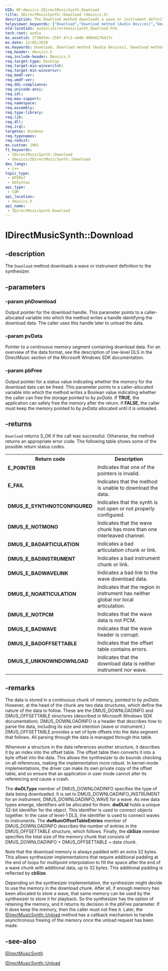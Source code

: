 ```yaml
---
UID: NF:dmusics.IDirectMusicSynth.Download
title: IDirectMusicSynth::Download (dmusics.h)
description: The Download method downloads a wave or instrument definition to the synthesizer.
helpviewer_keywords: ["Download","Download method [Audio Devices]","Download method [Audio Devices]","IDirectMusicSynth interface","IDirectMusicSynth interface [Audio Devices]","Download method","IDirectMusicSynth.Download","IDirectMusicSynth::Download","audio.idirectmusicsynth_download","audmp-routines_5b59a66c-53b7-429c-81d1-8924f712b884.xml","dmusics/IDirectMusicSynth::Download"]
old-location: audio\idirectmusicsynth_download.htm
tech.root: audio
ms.assetid: 2f36654c-25bf-47c3-a4d6-990d427bd1fc
ms.date: 12/05/2018
ms.keywords: Download, Download method [Audio Devices], Download method [Audio Devices],IDirectMusicSynth interface, IDirectMusicSynth interface [Audio Devices],Download method, IDirectMusicSynth.Download, IDirectMusicSynth::Download, audio.idirectmusicsynth_download, audmp-routines_5b59a66c-53b7-429c-81d1-8924f712b884.xml, dmusics/IDirectMusicSynth::Download
req.header: dmusics.h
req.include-header: Dmusics.h
req.target-type: Desktop
req.target-min-winverclnt: 
req.target-min-winversvr: 
req.kmdf-ver: 
req.umdf-ver: 
req.ddi-compliance: 
req.unicode-ansi: 
req.idl: 
req.max-support: 
req.namespace: 
req.assembly: 
req.type-library: 
req.lib: 
req.dll: 
req.irql: 
targetos: Windows
req.typenames: 
req.redist: 
ms.custom: 19H1
f1_keywords:
 - IDirectMusicSynth::Download
 - dmusics/IDirectMusicSynth::Download
dev_langs:
 - c++
topic_type:
 - APIRef
 - kbSyntax
api_type:
 - COM
api_location:
 - dmusics.h
api_name:
 - IDirectMusicSynth.Download
---
```


# IDirectMusicSynth::Download


## -description

The <code>Download</code> method downloads a wave or instrument definition to the synthesizer.

## -parameters

### -param phDownload

Output pointer for the download handle. This parameter points to a caller-allocated variable into which the method writes a handle identifying the download data. The caller uses this handle later to unload the data.

### -param pvData

Pointer to a continuous memory segment containing download data. For an overview of the data format, see the description of low-level DLS in the DirectMusic section of the Microsoft Windows SDK documentation.

### -param pbFree

Output pointer for a status value indicating whether the memory for the download data can be freed. This parameter points to a caller-allocated variable into which the method writes a Boolean value indicating whether the caller can free the storage pointed to by <i>pvData</i>. If <b>TRUE</b>, the application can safely free the memory after the return. If <b>FALSE</b>, the caller must keep the memory pointed to by <i>pvData</i> allocated until it is unloaded.

## -returns

<code>Download</code> returns S_OK if the call was successful. Otherwise, the method returns an appropriate error code. The following table shows some of the possible return status codes.

<table>
<tr>
<th>Return code</th>
<th>Description</th>
</tr>
<tr>
<td width="40%">
<dl>
<dt><b>E_POINTER</b></dt>
</dl>
</td>
<td width="60%">
Indicates that one of the pointers is invalid.

</td>
</tr>
<tr>
<td width="40%">
<dl>
<dt><b>E_FAIL</b></dt>
</dl>
</td>
<td width="60%">
Indicates that the method is unable to download the data.

</td>
</tr>
<tr>
<td width="40%">
<dl>
<dt><b>DMUS_E_SYNTHNOTCONFIGURED</b></dt>
</dl>
</td>
<td width="60%">
Indicates that the synth is not open or not properly configured.

</td>
</tr>
<tr>
<td width="40%">
<dl>
<dt><b>DMUS_E_NOTMONO</b></dt>
</dl>
</td>
<td width="60%">
Indicates that the wave chunk has more than one interleaved channel.

</td>
</tr>
<tr>
<td width="40%">
<dl>
<dt><b>DMUS_E_BADARTICULATION</b></dt>
</dl>
</td>
<td width="60%">
Indicates a bad articulation chunk or link.

</td>
</tr>
<tr>
<td width="40%">
<dl>
<dt><b>DMUS_E_BADINSTRUMENT</b></dt>
</dl>
</td>
<td width="60%">
Indicates a bad instrument chunk or link.

</td>
</tr>
<tr>
<td width="40%">
<dl>
<dt><b>DMUS_E_BADWAVELINK</b></dt>
</dl>
</td>
<td width="60%">
Indicates a bad link to the wave download data.

</td>
</tr>
<tr>
<td width="40%">
<dl>
<dt><b>DMUS_E_NOARTICULATION</b></dt>
</dl>
</td>
<td width="60%">
Indicates that the region in instrument has neither global nor local articulation.

</td>
</tr>
<tr>
<td width="40%">
<dl>
<dt><b>DMUS_E_NOTPCM</b></dt>
</dl>
</td>
<td width="60%">
Indicates that the wave data is not PCM.

</td>
</tr>
<tr>
<td width="40%">
<dl>
<dt><b>DMUS_E_BADWAVE</b></dt>
</dl>
</td>
<td width="60%">
Indicates that the wave header is corrupt.

</td>
</tr>
<tr>
<td width="40%">
<dl>
<dt><b>DMUS_E_BADOFFSETTABLE</b></dt>
</dl>
</td>
<td width="60%">
Indicates that the offset table contains errors.

</td>
</tr>
<tr>
<td width="40%">
<dl>
<dt><b>DMUS_E_UNKNOWNDOWNLOAD</b></dt>
</dl>
</td>
<td width="60%">
Indicates that the download data is neither instrument nor wave.

</td>
</tr>
</table>

## -remarks

The data is stored in a continuous chunk of memory, pointed to by <i>pvData</i>. However, at the head of the chunk are two data structures, which define the nature of the data to follow. These are the DMUS_DOWNLOADINFO and DMUS_OFFSETTABLE structures (described in Microsoft Windows SDK documentation). DMUS_DOWNLOADINFO is a header that describes how to parse the data, including its size and intention (wave or instrument.) DMUS_OFFSETTABLE provides a set of byte offsets into the data segment that follows. All parsing through the data is managed through this table. 

Whenever a structure in the data references another structure, it describes it by an index into the offset table. The offset table then converts it into a byte offset into the data. This allows the synthesizer to do bounds checking on all references, making the implementation more robust. In kernel-mode implementations, the driver can make its own private copy of the offset table, and so ensure that an application in user mode cannot alter its referencing and cause a crash.

The <b>dwDLType</b> member of DMUS_DOWNLOADINFO specifies the type of data being downloaded. It is set to DMUS_DOWNLOADINFO_INSTRUMENT for an instrument, DMUS_DOWNLOADINFO_WAVE for a wave. As new data types emerge, identifiers will be allocated for them. <b>dwDLId</b> holds a unique 32-bit identifier for the object. This identifier is used to connect objects together. In the case of level-1 DLS, the identifier is used to connect waves to instruments. The <b>dwNumOffsetTableEntries</b> member of DMUS_DOWNLOADINFO describes the number of entries in the DMUS_OFFSETTABLE structure, which follows. Finally, the <b>cbSize</b> member specifies the total size of the memory chunk that consists of DMUS_DOWNLOADINFO + DMUS_OFFSETTABLE + data chunk.

Note that the download memory is always padded with an extra 32 bytes. This allows synthesizer implementations that require additional padding at the end of loops for multipoint interpolation to fill the space after the end of a wave chunk with additional data, up to 32 bytes. This additional padding is reflected by <b>cbSize</b>.

Depending on the synthesizer implementation, the synthesizer might decide to use the memory in the download chunk. After all, if enough memory has been allocated to store a wave, that same memory can be used by the synthesizer to store it for playback. So the synthesizer has the option of retaining the memory, and it returns its decision in the <i>pbFree</i> parameter. If it does keep the memory, then the caller must not free it. Later, the <a href="https://docs.microsoft.com/windows/desktop/api/dmusics/nf-dmusics-idirectmusicsynth-unload">IDirectMusicSynth::Unload</a> method has a callback mechanism to handle asynchronous freeing of the memory once the unload request has been made.

## -see-also

<a href="https://docs.microsoft.com/windows/desktop/api/dmusics/nn-dmusics-idirectmusicsynth">IDirectMusicSynth</a>



<a href="https://docs.microsoft.com/windows/desktop/api/dmusics/nf-dmusics-idirectmusicsynth-unload">IDirectMusicSynth::Unload</a>

